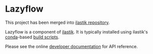 Lazyflow
========
This project has been merged into [ilastik repository](https://github.com/ilastik/ilastik).

Lazyflow is a component of [ilastik](http://ilastik.org). It is typically installed using ilastik's [conda](http://conda.pydata.org/docs)-based [build scripts](http://github.com/ilastik/ilastik-build-conda).

Please see the online [developer documentation](http://ilastik.github.com/lazyflow) for API reference.

